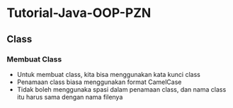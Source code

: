 # Tutorial-Java-OOP-PZN
## Class
### Membuat Class 
* Untuk membuat class, kita bisa menggunakan kata kunci class
* Penamaan class biasa menggunakan format CamelCase
* Tidak boleh menggunaka spasi dalam penamaan class, dan nama class itu harus sama dengan nama filenya

